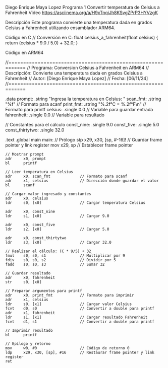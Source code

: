 Diego Enrique Maya Lopez
Programa 1 Convertir temperatura de Celsius a Fahrenheit
Video
https://asciinema.org/a/H9xTnqiJh8KSvgZPrP3HYVzgK

 Descripción
Este programa convierte una temperatura dada en grados Celsius a Fahrenheit utilizando ensamblador ARM64.

 Código en C
    // Conversión en C:
    float celsius_a_fahrenheit(float celsius) {
    return (celsius * 9.0 / 5.0) + 32.0;
    }


Código en ARM64

//============================================================
// Programa: Conversion Celsius a Fahrenheit en ARM64
// Descripción: Convierte una temperatura dada en grados Celsius a Fahrenheit
// Autor: [Diego Enrique Maya Lopez]
// Fecha: [06/11/24]
//============================================================

.data
prompt:     .string "Ingresa la temperatura en Celsius: "
scan_fmt:   .string "%f"                    // Formato para scanf
print_fmt:  .string "%.2f°C = %.2f°F\n"    // Formato para printf
celsius:    .single 0.0                     // Variable para guardar entrada
fahrenheit: .single 0.0                     // Variable para resultado

// Constantes para el cálculo
const_nine:      .single 9.0
const_five:      .single 5.0
const_thirtytwo: .single 32.0

.text
.global main
main:
    // Prólogo
    stp     x29, x30, [sp, #-16]!    // Guardar frame pointer y link register
    mov     x29, sp                   // Establecer frame pointer

    // Mostrar prompt
    adr     x0, prompt
    bl      printf

    // Leer temperatura en Celsius
    adr     x0, scan_fmt             // Formato para scanf
    adr     x1, celsius              // Dirección donde guardar el valor
    bl      scanf

    // Cargar valor ingresado y constantes
    adr     x0, celsius
    ldr     s0, [x0]                 // Cargar temperatura Celsius
    
    adr     x0, const_nine
    ldr     s1, [x0]                 // Cargar 9.0
    
    adr     x0, const_five
    ldr     s2, [x0]                 // Cargar 5.0
    
    adr     x0, const_thirtytwo
    ldr     s3, [x0]                 // Cargar 32.0

    // Realizar el cálculo: (C * 9/5) + 32
    fmul    s0, s0, s1               // Multiplicar por 9
    fdiv    s0, s0, s2               // Dividir por 5
    fadd    s0, s0, s3               // Sumar 32

    // Guardar resultado
    adr     x0, fahrenheit
    str     s0, [x0]

    // Preparar argumentos para printf
    adr     x0, print_fmt            // Formato para imprimir
    adr     x1, celsius        
    ldr     s0, [x1]                 // Cargar valor Celsius
    fcvt    d0, s0                   // Convertir a double para printf
    adr     x1, fahrenheit
    ldr     s1, [x1]                 // Cargar resultado Fahrenheit
    fcvt    d1, s1                   // Convertir a double para printf
    
    // Imprimir resultado
    bl      printf

    // Epílogo y retorno
    mov     w0, #0                   // Código de retorno 0
    ldp     x29, x30, [sp], #16      // Restaurar frame pointer y link register
    ret

